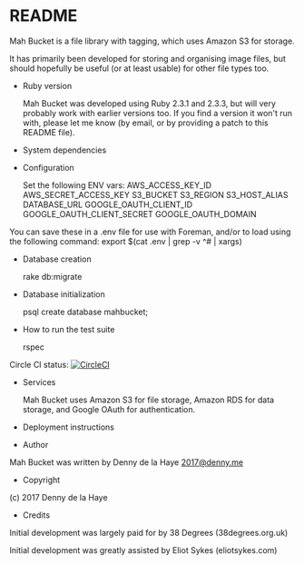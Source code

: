 # README

Mah Bucket is a file library with tagging, which uses Amazon S3 for storage.

It has primarily been developed for storing and organising image files, but
should hopefully be useful (or at least usable) for other file types too.


* Ruby version

  Mah Bucket was developed using Ruby 2.3.1 and 2.3.3, but will very probably
  work with earlier versions too.  If you find a version it won't run with,
  please let me know (by email, or by providing a patch to this README file).


* System dependencies

* Configuration

  Set the following ENV vars:
    AWS_ACCESS_KEY_ID
    AWS_SECRET_ACCESS_KEY
    S3_BUCKET
    S3_REGION
    S3_HOST_ALIAS
    DATABASE_URL
    GOOGLE_OAUTH_CLIENT_ID
    GOOGLE_OAUTH_CLIENT_SECRET
    GOOGLE_OAUTH_DOMAIN

You can save these in a .env file for use with Foreman, and/or to load using
the following command: export $(cat .env | grep -v ^# | xargs)


* Database creation

  rake db:migrate


* Database initialization

  psql
  create database mahbucket;


* How to run the test suite

  rspec

Circle CI status: [![CircleCI](https://circleci.com/gh/38dgs/MahBucket.svg?style=svg)](https://circleci.com/gh/38dgs/MahBucket)


* Services

  Mah Bucket uses Amazon S3 for file storage, Amazon RDS for data storage,
  and Google OAuth for authentication.


* Deployment instructions


* Author

Mah Bucket was written by Denny de la Haye <2017@denny.me>


* Copyright

(c) 2017 Denny de la Haye


* Credits

Initial development was largely paid for by 38 Degrees (38degrees.org.uk)

Initial development was greatly assisted by Eliot Sykes (eliotsykes.com)
